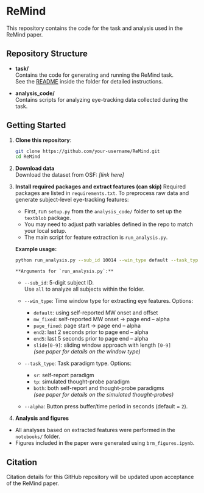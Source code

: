 # ReMind
This repository contains the code for the task and analysis used in the ReMind paper.

## Repository Structure  

- **task/**  
  Contains the code for generating and running the ReMind task.  
  See the [README](task/README.md) inside the folder for detailed instructions.  

- **analysis_code/**  
  Contains scripts for analyzing eye-tracking data collected during the task.  

## Getting Started  

1. **Clone this repository**:  
   ```bash
   git clone https://github.com/your-username/ReMind.git
   cd ReMind

2. **Download data**  
Download the dataset from OSF: *[link here]*

3. **Install required packages and extract features (can skip)**
    Required packages are listed in `requirements.txt`. To preprocess raw data and generate subject-level eye-tracking features:  
    - First, run `setup.py` from the `analysis_code/` folder to set up the `textblob` package.  
    - You may need to adjust path variables defined in the repo to match your local setup.  
    - The main script for feature extraction is `run_analysis.py`.
  
    **Example usage:**  
    ```bash
    python run_analysis.py --sub_id 10014 --win_type default --task_type sr --alpha 2
    ```
       **Arguments for `run_analysis.py`:**
    - `--sub_id`: 5-digit subject ID.  
      Use `all` to analyze all subjects within the folder.
    
    - `--win_type`: Time window type for extracting eye features. Options:  
      - `default`: using self-reported MW onset and offset  
      - `mw_fixed`: self-reported MW onset → page end – alpha  
      - `page_fixed`: page start → page end – alpha  
      - `end2`: last 2 seconds prior to page end – alpha  
      - `end5`: last 5 seconds prior to page end – alpha  
      - `slide[0-9]`: sliding window approach with length `[0-9]`  
        *(see paper for details on the window type)*
    
    - `--task_type`: Task paradigm type. Options:  
      - `sr`: self-report paradigm  
      - `tp`: simulated thought-probe paradigm  
      - `both`: both self-report and thought-probe paradigms  
        *(see paper for details on the simulated thought-probes)*
    
    - `--alpha`: Button press buffer/time period in seconds (default = `2`).
  
4. **Analysis and figures**
  - All analyses based on extracted features were performed in the `notebooks/` folder.  
  - Figures included in the paper were generated using `brm_figures.ipynb`.

## Citation
Citation details for this GitHub repository will be updated upon acceptance of the ReMind paper.
   
